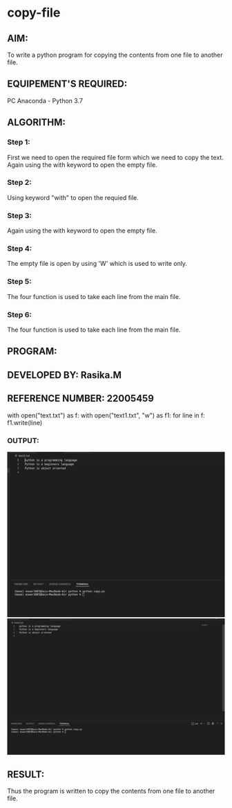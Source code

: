 # copy-file
## AIM:
To write a python program for copying the contents from one file to another file.
## EQUIPEMENT'S REQUIRED: 
PC
Anaconda - Python 3.7
## ALGORITHM: 
### Step 1:
First we need to open the required file form which we need to copy the text.
Again using the with keyword to open the empty file.
### Step 2: 
 Using keyword "with" to open the requied file.
### Step 3: 
Again using the with keyword to open the empty file.
### Step 4:  
The empty file is open by using 'W' which is used to write only.
### Step 5: 
The four function is used to take each line from the main file.
### Step 6: 
The four function is used to take each line from the main file.

## PROGRAM:
## DEVELOPED BY: Rasika.M
## REFERENCE NUMBER: 22005459
with open("text.txt") as f:
    with open("text1.txt", "w") as f1:
        for line in f:
            f1.write(line)
            
### OUTPUT:
![output](2.png)
![output](3.png)

## RESULT:
Thus the program is written to copy the contents from one file to another file.